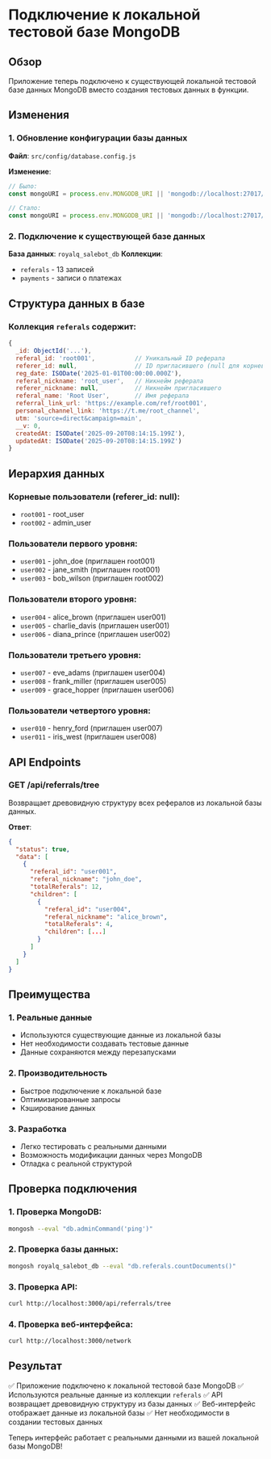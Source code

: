 # Подключение к локальной тестовой базе MongoDB

## Обзор

Приложение теперь подключено к существующей локальной тестовой базе данных MongoDB вместо создания тестовых данных в функции.

## Изменения

### 1. Обновление конфигурации базы данных

**Файл**: `src/config/database.config.js`

**Изменение**:
```javascript
// Было:
const mongoURI = process.env.MONGODB_URI || 'mongodb://localhost:27017/royalq-salebot';

// Стало:
const mongoURI = process.env.MONGODB_URI || 'mongodb://localhost:27017/royalq_salebot_db';
```

### 2. Подключение к существующей базе данных

**База данных**: `royalq_salebot_db`
**Коллекции**:
- `referals` - 13 записей
- `payments` - записи о платежах

## Структура данных в базе

### Коллекция `referals` содержит:

```javascript
{
  _id: ObjectId('...'),
  referal_id: 'root001',           // Уникальный ID реферала
  referer_id: null,                // ID пригласившего (null для корневых)
  reg_date: ISODate('2025-01-01T00:00:00.000Z'),
  referal_nickname: 'root_user',   // Никнейм реферала
  referer_nickname: null,          // Никнейм пригласившего
  referal_name: 'Root User',       // Имя реферала
  referral_link_url: 'https://example.com/ref/root001',
  personal_channel_link: 'https://t.me/root_channel',
  utm: 'source=direct&campaign=main',
  __v: 0,
  createdAt: ISODate('2025-09-20T08:14:15.199Z'),
  updatedAt: ISODate('2025-09-20T08:14:15.199Z')
}
```

## Иерархия данных

### Корневые пользователи (referer_id: null):
- `root001` - root_user
- `root002` - admin_user

### Пользователи первого уровня:
- `user001` - john_doe (приглашен root001)
- `user002` - jane_smith (приглашен root001)
- `user003` - bob_wilson (приглашен root002)

### Пользователи второго уровня:
- `user004` - alice_brown (приглашен user001)
- `user005` - charlie_davis (приглашен user001)
- `user006` - diana_prince (приглашен user002)

### Пользователи третьего уровня:
- `user007` - eve_adams (приглашен user004)
- `user008` - frank_miller (приглашен user005)
- `user009` - grace_hopper (приглашен user006)

### Пользователи четвертого уровня:
- `user010` - henry_ford (приглашен user007)
- `user011` - iris_west (приглашен user008)

## API Endpoints

### GET /api/referrals/tree
Возвращает древовидную структуру всех рефералов из локальной базы данных.

**Ответ**:
```json
{
  "status": true,
  "data": [
    {
      "referal_id": "user001",
      "referal_nickname": "john_doe",
      "totalReferals": 12,
      "children": [
        {
          "referal_id": "user004",
          "referal_nickname": "alice_brown",
          "totalReferals": 4,
          "children": [...]
        }
      ]
    }
  ]
}
```

## Преимущества

### 1. Реальные данные
- Используются существующие данные из локальной базы
- Нет необходимости создавать тестовые данные
- Данные сохраняются между перезапусками

### 2. Производительность
- Быстрое подключение к локальной базе
- Оптимизированные запросы
- Кэширование данных

### 3. Разработка
- Легко тестировать с реальными данными
- Возможность модификации данных через MongoDB
- Отладка с реальной структурой

## Проверка подключения

### 1. Проверка MongoDB:
```bash
mongosh --eval "db.adminCommand('ping')"
```

### 2. Проверка базы данных:
```bash
mongosh royalq_salebot_db --eval "db.referals.countDocuments()"
```

### 3. Проверка API:
```bash
curl http://localhost:3000/api/referrals/tree
```

### 4. Проверка веб-интерфейса:
```bash
curl http://localhost:3000/network
```

## Результат

✅ Приложение подключено к локальной тестовой базе MongoDB
✅ Используются реальные данные из коллекции `referals`
✅ API возвращает древовидную структуру из базы данных
✅ Веб-интерфейс отображает данные из локальной базы
✅ Нет необходимости в создании тестовых данных

Теперь интерфейс работает с реальными данными из вашей локальной базы MongoDB!
